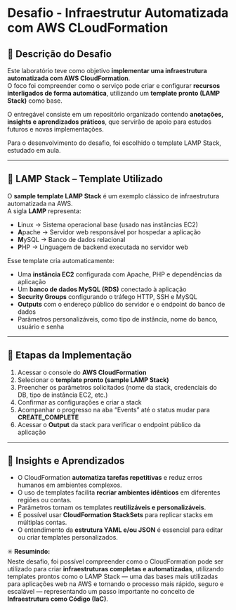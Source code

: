 # Desafio - Infraestrutur Automatizada com AWS CLoudFormation

## 🧩 Descrição do Desafio
Este laboratório teve como objetivo **implementar uma infraestrutura automatizada com AWS CloudFormation**.  
O foco foi compreender como o serviço pode criar e configurar **recursos interligados de forma automática**, utilizando um **template pronto (LAMP Stack)** como base.  

O entregável consiste em um repositório organizado contendo **anotações, insights e aprendizados práticos**, que servirão de apoio para estudos futuros e novas implementações.

Para o desenvolvimento do desafio, foi escolhido o template LAMP Stack, estudado em aula.

---

## 🧱 LAMP Stack – Template Utilizado

O **sample template LAMP Stack** é um exemplo clássico de infraestrutura automatizada na AWS.  
A sigla **LAMP** representa:

- **L**inux → Sistema operacional base (usado nas instâncias EC2)  
- **A**pache → Servidor web responsável por hospedar a aplicação  
- **M**ySQL → Banco de dados relacional  
- **P**HP → Linguagem de backend executada no servidor web  

Esse template cria automaticamente:

- Uma **instância EC2** configurada com Apache, PHP e dependências da aplicação  
- Um **banco de dados MySQL (RDS)** conectado à aplicação  
- **Security Groups** configurando o tráfego HTTP, SSH e MySQL  
- **Outputs** com o endereço público do servidor e o endpoint do banco de dados  
- Parâmetros personalizáveis, como tipo de instância, nome do banco, usuário e senha  

---

## 🔧 Etapas da Implementação

1. Acessar o console do **AWS CloudFormation**  
2. Selecionar o **template pronto (sample LAMP Stack)**  
3. Preencher os parâmetros solicitados (nome da stack, credenciais do DB, tipo de instância EC2, etc.)  
4. Confirmar as configurações e criar a stack  
5. Acompanhar o progresso na aba “Events” até o status mudar para **CREATE_COMPLETE**  
6. Acessar o **Output** da stack para verificar o endpoint público da aplicação  

---

## 🧠 Insights e Aprendizados

- O CloudFormation **automatiza tarefas repetitivas** e reduz erros humanos em ambientes complexos.  
- O uso de templates facilita **recriar ambientes idênticos** em diferentes regiões ou contas.  
- Parâmetros tornam os templates **reutilizáveis e personalizáveis**.  
- É possível usar **CloudFormation StackSets** para replicar stacks em múltiplas contas.  
- O entendimento da **estrutura YAML e/ou JSON** é essencial para editar ou criar templates personalizados.  

✳️ **Resumindo:**  
Neste desafio, foi possível compreender como o CloudFormation pode ser utilizado para criar **infraestruturas completas e automatizadas**, utilizando templates prontos como o LAMP Stack — uma das bases mais utilizadas para aplicações web na AWS e tornando o processo mais rápido, seguro e escalável — representando um passo importante no conceito de **Infraestrutura como Código (IaC)**.